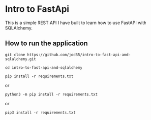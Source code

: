 # Intro to FastApi
This is a simple REST API I have built to learn how to use FastAPI with SQLAlchemy. 

## How to run the application
``` git clone https://github.com/jod35/intro-to-fast-api-and-sqlalchemy.git ```

``` cd intro-to-fast-api-and-sqlalchemy ```

``` pip install -r requirements.txt ```

or

``` python3 -m pip install -r requirements.txt ```

or 

``` pip3 install -r requirements.txt ```